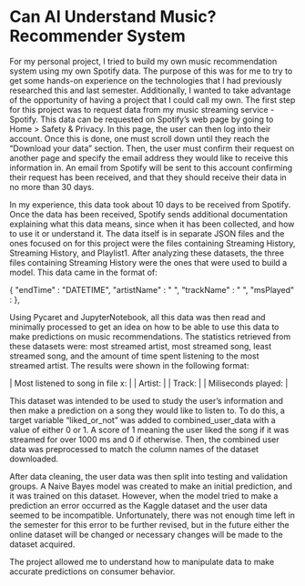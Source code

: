 # Can AI Understand Music? Recommender System 

For my personal project, I tried to build my own music recommendation system using my own Spotify data. The purpose of this was for me to try to get some hands-on experience on the technologies that I had previously researched this and last semester. Additionally, I wanted to take advantage of the opportunity of having a project that I could call my own.
The first step for this project was to request data from my music streaming service - Spotify. This data can be requested on Spotify’s web page by going to Home > Safety & Privacy. In this page, the user can then log into their account. Once this is done, one must scroll down until they reach the “Download your data” section. Then, the user must confirm their request on another page and specify the email address they would like to receive this information in. An email from Spotify will be sent to this account confirming their request has been received, and that they should receive their data in no more than 30 days. 

In my experience, this data took about 10 days to be received from Spotify. Once the data has been received, Spotify sends additional documentation explaining what this data means, since when it has been collected, and how to use it or understand it. The data itself is in separate JSON files and the ones focused on for this project were the files containing Streaming History, Streaming History, and Playlist1. After analyzing these datasets, the three files containing Streaming History were the ones that were used to build a model. This data came in the format of:

{
    "endTime" : "DATETIME",
    "artistName" : " ",
    "trackName" : " ",
    "msPlayed" : 
  },
  
Using Pycaret and JupyterNotebook, all this data was then read and minimally processed to get an idea on how to be able to use this data to make predictions on music recommendations. The statistics retrieved from these datasets were: most streamed artist, most streamed song, least streamed song, and the amount of time spent listening to the most streamed artist. 
The results were shown in the following format: 

  |    Most listened to song in file x: |
  |    Artist:                          |
  |    Track:                           |
  |    Miliseconds played:              |

This dataset was intended to be used to study the user’s information and then make a prediction on a song they would like to listen to. To do this, a target variable “liked_or_not” was added to combined_user_data with a value of either 0 or 1. A score of 1 meaning the user liked the song if it was streamed for over 1000 ms and 0 if otherwise. Then, the combined user data was preprocessed to match the column names of the dataset downloaded.

After data cleaning, the user data was then split into testing and validation groups. A Naive Bayes model was created to make an initial prediction, and it was trained on this dataset. However, when the model tried to make a prediction an error occurred as the Kaggle dataset and the user data seemed to be incompatible. Unfortunately, there was not enough time left in the semester for this error to be further revised, but in the future either the online dataset will be changed or necessary changes will be made to the dataset acquired.

The project allowed me to understand how to manipulate data to make accurate predictions on consumer behavior. 
